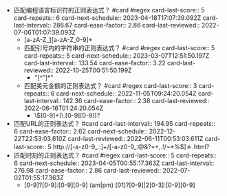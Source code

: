 - 匹配编程语言标识符的正则表达式？ #card #regex
  card-last-score:: 5
  card-repeats:: 6
  card-next-schedule:: 2023-04-18T17:07:39.092Z
  card-last-interval:: 286.67
  card-ease-factor:: 2.86
  card-last-reviewed:: 2022-07-06T01:07:39.093Z
	- [a-zA-Z_][a-zA-Z_0-9]*
	- 匹配引号内的字符串的正则表达式？  #card #regex 
	  card-last-score:: 5
	  card-repeats:: 5
	  card-next-schedule:: 2023-03-07T12:51:50.197Z
	  card-last-interval:: 133.54
	  card-ease-factor:: 3.22
	  card-last-reviewed:: 2022-10-25T00:51:50.199Z
		- "[\^"]*"
	- 匹配美元金额的正则表达式？ #card #regex
	  card-last-score:: 3
	  card-repeats:: 6
	  card-next-schedule:: 2022-11-05T09:24:20.054Z
	  card-last-interval:: 142.36
	  card-ease-factor:: 2.38
	  card-last-reviewed:: 2022-06-16T01:24:20.054Z
		- \\$[0-9]+(\\.[0-9][0-9])?
- 匹配URL的正则表达式？ #card
  card-last-interval:: 194.95
  card-repeats:: 6
  card-ease-factor:: 2.62
  card-next-schedule:: 2022-12-22T22:53:03.610Z
  card-last-reviewed:: 2022-06-11T00:53:03.611Z
  card-last-score:: 5
  http://[-a-z0-9_.:]+/[-a-z0-9_:@&?=+,.!/~*%$]＊\.html?
- 匹配时刻的正则表达式？ #card #regex
  card-last-score:: 5
  card-repeats:: 6
  card-next-schedule:: 2023-04-05T00:55:17.363Z
  card-last-interval:: 276.98
  card-ease-factor:: 2.86
  card-last-reviewed:: 2022-07-02T01:55:17.363Z
	- [0-9]?[0-9]:[0-9][0-9] (am|pm)
	  [01]?[0-9]|2[0-3]:[0-9][0-9]